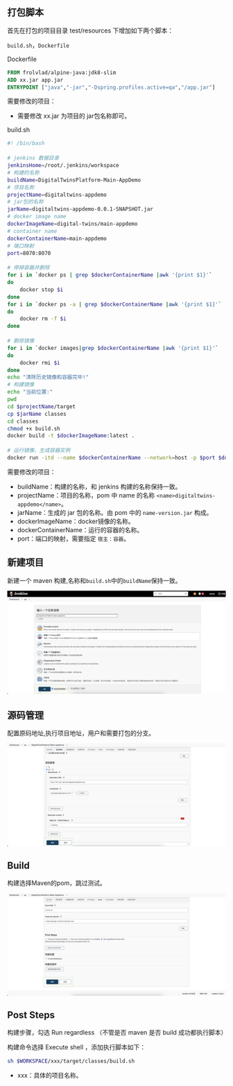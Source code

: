 ## 打包脚本

首先在打包的项目目录 test/resources 下增加如下两个脚本：

`build.sh`，`Dockerfile`

Dockerfile

```dockerfile
FROM frolvlad/alpine-java:jdk8-slim
ADD xx.jar app.jar
ENTRYPOINT ["java","-jar","-Dspring.profiles.active=qa","/app.jar"]
```

需要修改的项目：

- 需要修改 xx.jar 为项目的 jar包名称即可。

build.sh

```bash
#! /bin/bash

# jenkins 数据目录
jenkinsHome=/root/.jenkins/workspace
# 构建的名称
buildName=DigitalTwinsPlatform-Main-AppDemo
# 项目名称
projectName=digitaltwins-appdemo
# jar包的名称
jarName=digitaltwins-appdemo-0.0.1-SNAPSHOT.jar
# docker image name
dockerImageName=digital-twins/main-appdemo
# container name
dockerContainerName=main-appdemo
# 端口映射
port=8070:8070

# 停掉容器并删除
for i in `docker ps | grep $dockerContainerName |awk '{print $1}'`
do
	docker stop $i
done
for i in `docker ps -a | grep $dockerContainerName |awk '{print $1}'`
do
	docker rm -f $i
done

# 删除镜像
for i in `docker images|grep $dockerContainerName |awk '{print $1}'`
do
	docker rmi $i
done
echo "清除历史镜像和容器完毕!"
# 构建镜像
echo "当前位置:"
pwd
cd $projectName/target
cp $jarName classes
cd classes
chmod +x build.sh
docker build -t $dockerImageName:latest .

# 运行镜像，生成容器实例
docker run -itd --name $dockerContainerName --network=host -p $port $dockerImageName
```



需要修改的项目：

- buildName：构建的名称，和 jenkins 构建的名称保持一致。
- projectName：项目的名称，pom 中 name 的名称 `<name>digitaltwins-appdemo</name>`。
- jarName：生成的 jar 包的名称。由 pom 中的 `name-version.jar` 构成。
- dockerImageName：docker镜像的名称。
- dockerContainerName：运行的容器的名称。
- port：端口的映射，需要指定 `宿主：容器`。



## 新建项目

新建一个 maven 构建,名称和`build.sh`中的`buildName`保持一致。

![](images/08133408.png)

## 源码管理

配置原码地址,执行项目地址，用户和需要打包的分支。

![](images/08133824.png)

## Build

构建选择Maven的pom，跳过测试。

![](images/08134022.png)

## Post Steps

构建步骤，勾选 Run regardless （不管是否 maven 是否 build 成功都执行脚本）

构建命令选择 Execute shell ，添加执行脚本如下：

```bash
sh $WORKSPACE/xxx/target/classes/build.sh
```

- xxx：具体的项目名称。

